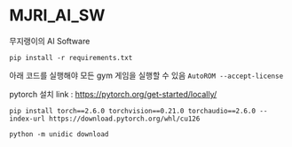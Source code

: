 # MJRI_AI_SW
무지랭이의 AI Software

`pip install -r requirements.txt`

아래 코드를 실행해야 모든 gym 게임을 실행할 수 있음
`AutoROM --accept-license`

pytorch 설치
link : https://pytorch.org/get-started/locally/

`pip install torch==2.6.0 torchvision==0.21.0 torchaudio==2.6.0 --index-url https://download.pytorch.org/whl/cu126`



`python -m unidic download`